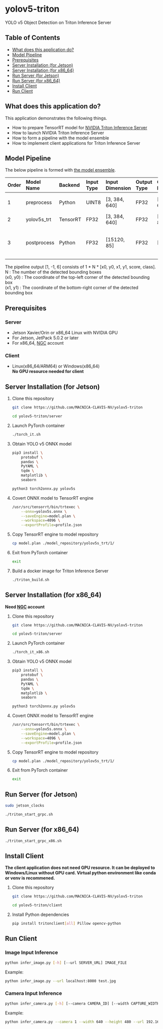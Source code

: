# yolov5-triton
YOLO v5 Object Detection on Triton Inference Server

Table of Contents
-----------------
- [What does this application do?](#what-does-this-application-do)
- [Model Pipeline](#model-pipeline)
- [Prerequisites](#prerequisites)
- [Server Installation (for Jetson)](#server-installation-for-jetson)
- [Server Installation (for x86_64)](#server-installation-for-x86_64)
- [Run Server (for Jetson)](#run-server-for-jetson)
- [Run Server (for x86_64)](#run-server-for-x86_64)
- [Install Client](#install-client)
- [Run Client](#run-client)

## What does this application do?

This application demonstrates the following things.
- How to prepare TensorRT model for [NVIDIA Triton Inference Server](https://github.com/triton-inference-server)
- How to launch NVIDIA Triton Inference Server
- How to form a pipeline with the model ensemble
- How to implement client applications for Triton Inference Server

## Model Pipeline

The below pipeline is formed with [the model ensemble](https://github.com/triton-inference-server/server/blob/main/docs/user_guide/architecture.md#ensemble-models). 

| Order | Model Name | Backend | Input<br>Type | Input<br>Dimension | Output<br>Type | Output<br>Dimension | Description |
|:---|:---|:---|:---|:---|:---|:---|:---|
| 1 | preprocess | Python | UINT8 | [3, 384, 640] | FP32 | [3, 384, 640] | Type Conversion<br>Normalization |
| 2 | yolov5s_trt | TensorRT | FP32 | [3, 384, 640] | FP32 | [15120, 85] | Object Detection |
| 3 | postprocess | Python | FP32 | [15120, 85] | FP32 | [1, -1, 6] | Bounding Box Generation<br>Non-Maximum Suppression |

The pipeline output [1, -1, 6] consists of 1 * N * [x0, y0, x1, y1, score, class].<br>
N : The number of the detected bounding boxes<br>
(x0, y0) : The coordinate of the top-left corner of the detected bounding box<br>
(x1, y1) : The coordinate of the bottom-right corner of the detected bounding box

## Prerequisites

### Server
- Jetson Xavier/Orin or x86_64 Linux with NVIDIA GPU
- For Jetson, JetPack 5.0.2 or later
- For x86_64, [NGC](https://catalog.ngc.nvidia.com/) account

### Client
- Linux(x86_64/ARM64) or Windows(x86_64)  
**No GPU resource needed for client**

## Server Installation (for Jetson)

1. Clone this repository

	```bash
	git clone https://github.com/MACNICA-CLAVIS-NV/yolov5-triton
	```

	```bash
	cd yolov5-triton/server
	```
	
1. Launch PyTorch container

	```bash
	./torch_it.sh
	```

1. Obtain YOLO v5 ONNX model

	```bash
	pip3 install \
		protobuf \
		pandas \
		PyYAML \
		tqdm \
		matplotlib \
		seaborn
	```

	```bash
	python3 torch2onnx.py yolov5s
	```

1. Covert ONNX model to TensorRT engine

	```bash
	/usr/src/tensorrt/bin/trtexec \
		--onnx=yolov5s.onnx \
		--saveEngine=model.plan \
		--workspace=4096 \
		--exportProfile=profile.json
	```

1. Copy TensorRT engine to model repository

	```bash
	cp model.plan ./model_repository/yolov5s_trt/1/
	```

1. Exit from PyTorch container

	```bash
	exit
	```

1. Build a docker image for Triton Inference Server

	```bash
	./triton_build.sh
	```
	
## Server Installation (for x86_64)
**Need [NGC](https://catalog.ngc.nvidia.com/) account**

1. Clone this repository

	```bash
	git clone https://github.com/MACNICA-CLAVIS-NV/yolov5-triton
	```

	```bash
	cd yolov5-triton/server
	```
	
1. Launch PyTorch container

	```bash
	./torch_it_x86.sh
	```

1. Obtain YOLO v5 ONNX model

	```bash
	pip3 install \
		protobuf \
		pandas \
		PyYAML \
		tqdm \
		matplotlib \
		seaborn
	```

	```bash
	python3 torch2onnx.py yolov5s
	```

1. Covert ONNX model to TensorRT engine

	```bash
	/usr/src/tensorrt/bin/trtexec \
		--onnx=yolov5s.onnx \
		--saveEngine=model.plan \
		--workspace=4096 \
		--exportProfile=profile.json
	```

1. Copy TensorRT engine to model repository

	```bash
	cp model.plan ./model_repository/yolov5s_trt/1/
	```

1. Exit from PyTorch container

	```bash
	exit
	```

## Run Server (for Jetson)

```bash
sudo jetson_clocks
```
```bash
./triton_start_grpc.sh
```

## Run Server (for x86_64)

```bash
./triton_start_grpc_x86.sh
```

## Install Client

**The client application does not need GPU resource. It can be deployed to Windows/Linux without GPU card. Virtual python environment like conda or venv is recommened.**

1. Clone this repository

	```bash
	git clone https://github.com/MACNICA-CLAVIS-NV/yolov5-triton
	```

	```bash
	cd yolov5-triton/client
	```

1. Install Python dependencies

	```bash
	pip install tritonclient[all] Pillow opencv-python
	```

## Run Client

### Image Input Inference

```bash
python infer_image.py [-h] [--url SERVER_URL] IMAGE_FILE
```

Example:
```bash
python infer_image.py --url localhost:8000 test.jpg
```

### Camera Input Inference

```bash
python infer_camera.py [-h] [--camera CAMERA_ID] [--width CAPTURE_WIDTH] [--height CAPTURE_HEIGHT] [--url SERVER_URL]
```

Example:
```bash
python infer_camera.py --camera 1 --width 640 --height 480 --url 192.168.XXX.XXX:8000
```
